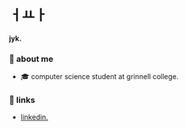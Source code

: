 # ㅓㅛㅏ

#### jyk.

### 💬 about me

- 🎓 computer science student at grinnell college.

### 🔗 links

- [linkedin.](https://www.linkedin.com/in/juliank-/)
